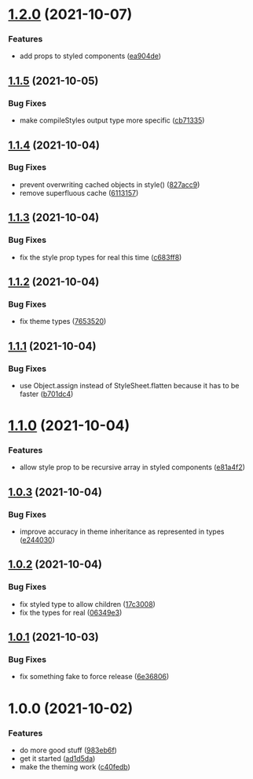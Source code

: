 # [1.2.0](https://github.com/dash-ui/react-native/compare/v1.1.5...v1.2.0) (2021-10-07)


### Features

* add props to styled components ([ea904de](https://github.com/dash-ui/react-native/commit/ea904dedf9f26d0abd14406d91c97a499be26e25))

## [1.1.5](https://github.com/dash-ui/react-native/compare/v1.1.4...v1.1.5) (2021-10-05)


### Bug Fixes

* make compileStyles output type more specific ([cb71335](https://github.com/dash-ui/react-native/commit/cb7133569fb663e349fddc599b43b36e78de28fa))

## [1.1.4](https://github.com/dash-ui/react-native/compare/v1.1.3...v1.1.4) (2021-10-04)


### Bug Fixes

* prevent overwriting cached objects in style() ([827acc9](https://github.com/dash-ui/react-native/commit/827acc997d77f8728909792a326c038734a08e73))
* remove superfluous cache ([6113157](https://github.com/dash-ui/react-native/commit/61131573cf58d83651e783774da0196ddab99323))

## [1.1.3](https://github.com/dash-ui/react-native/compare/v1.1.2...v1.1.3) (2021-10-04)


### Bug Fixes

* fix the style prop types for real this time ([c683ff8](https://github.com/dash-ui/react-native/commit/c683ff8f7e90b46e2202e16b76a1c7abcf246ece))

## [1.1.2](https://github.com/dash-ui/react-native/compare/v1.1.1...v1.1.2) (2021-10-04)


### Bug Fixes

* fix theme types ([7653520](https://github.com/dash-ui/react-native/commit/76535205475e0be983b3f642dc7747828436d1ec))

## [1.1.1](https://github.com/dash-ui/react-native/compare/v1.1.0...v1.1.1) (2021-10-04)


### Bug Fixes

* use Object.assign instead of StyleSheet.flatten because it has to be faster ([b701dc4](https://github.com/dash-ui/react-native/commit/b701dc434652d926906b2d1ab031903057db1bef))

# [1.1.0](https://github.com/dash-ui/react-native/compare/v1.0.3...v1.1.0) (2021-10-04)


### Features

* allow style prop to be recursive array in styled components ([e81a4f2](https://github.com/dash-ui/react-native/commit/e81a4f2689aad8891bb65582d9151c5006663916))

## [1.0.3](https://github.com/dash-ui/react-native/compare/v1.0.2...v1.0.3) (2021-10-04)


### Bug Fixes

* improve accuracy in theme inheritance as represented in types ([e244030](https://github.com/dash-ui/react-native/commit/e244030b47ae35ec465fdd7af618d389a89b8456))

## [1.0.2](https://github.com/dash-ui/react-native/compare/v1.0.1...v1.0.2) (2021-10-04)


### Bug Fixes

* fix styled type to allow children ([17c3008](https://github.com/dash-ui/react-native/commit/17c30086320f4990fac7350e1e0e2f42dda7752e))
* fix the types for real ([06349e3](https://github.com/dash-ui/react-native/commit/06349e3cd9b7feb90f3539d9046755fe3cfe2a5c))

## [1.0.1](https://github.com/dash-ui/react-native/compare/v1.0.0...v1.0.1) (2021-10-03)


### Bug Fixes

* fix something fake to force release ([6e36806](https://github.com/dash-ui/react-native/commit/6e368068106ab8e328277ea2867382484749d780))

# 1.0.0 (2021-10-02)

### Features

- do more good stuff ([983eb6f](https://github.com/dash-ui/react-native/commit/983eb6fc3a5236dd61b1b4371f1076fdf3602906))
- get it started ([ad1d5da](https://github.com/dash-ui/react-native/commit/ad1d5dad9948b46219a1ef52ac633fdf37afec32))
- make the theming work ([c40fedb](https://github.com/dash-ui/react-native/commit/c40fedbdb96558f4dbbeb369ae2724d7e64e4261))
